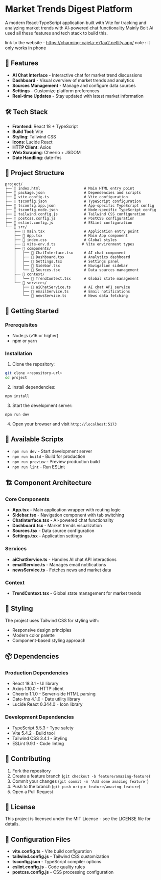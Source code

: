 # Market Trends Digest Platform

A modern React-TypeScript application built with Vite for tracking and analyzing market trends with AI-powered chat functionality.Mainly Bolt Ai used all these features and tech stack to build this.

link to the website - https://charming-cajeta-e7faa2.netlify.app/
note : it only works in phone

## 🚀 Features

- **AI Chat Interface** - Interactive chat for market trend discussions
- **Dashboard** - Visual overview of market trends and analytics  
- **Sources Management** - Manage and configure data sources
- **Settings** - Customize platform preferences
- **Real-time Updates** - Stay updated with latest market information

## 🛠️ Tech Stack

- **Frontend**: React 18 + TypeScript
- **Build Tool**: Vite
- **Styling**: Tailwind CSS
- **Icons**: Lucide React
- **HTTP Client**: Axios
- **Web Scraping**: Cheerio + JSDOM
- **Date Handling**: date-fns

## 📁 Project Structure

```
project/
├── 📄 index.html                    # Main HTML entry point
├── 📄 package.json                  # Dependencies and scripts
├── 📄 vite.config.ts                # Vite configuration
├── 📄 tsconfig.json                 # TypeScript configuration
├── 📄 tsconfig.app.json             # App-specific TypeScript config
├── 📄 tsconfig.node.json            # Node-specific TypeScript config
├── 📄 tailwind.config.js            # Tailwind CSS configuration
├── 📄 postcss.config.js             # PostCSS configuration
├── 📄 eslint.config.js              # ESLint configuration
└── 📁 src/
    ├── 📄 main.tsx                  # Application entry point
    ├── 📄 App.tsx                   # Main App component
    ├── 📄 index.css                 # Global styles
    ├── 📄 vite-env.d.ts            # Vite environment types
    ├── 📁 components/
    │   ├── 📄 ChatInterface.tsx     # AI chat component
    │   ├── 📄 Dashboard.tsx         # Analytics dashboard
    │   ├── 📄 Settings.tsx          # Settings panel
    │   ├── 📄 Sidebar.tsx           # Navigation sidebar
    │   └── 📄 Sources.tsx           # Data sources management
    ├── 📁 context/
    │   └── 📄 TrendContext.tsx      # Global state management
    └── 📁 services/
        ├── 📄 aiChatService.ts      # AI chat API service
        ├── 📄 emailService.ts       # Email notifications
        └── 📄 newsService.ts        # News data fetching
```

## 🚦 Getting Started

### Prerequisites

- Node.js (v16 or higher)
- npm or yarn

### Installation

1. Clone the repository:
```bash
git clone <repository-url>
cd project
```

2. Install dependencies:
```bash
npm install
```

3. Start the development server:
```bash
npm run dev
```

4. Open your browser and visit `http://localhost:5173`

## 📜 Available Scripts

- `npm run dev` - Start development server
- `npm run build` - Build for production
- `npm run preview` - Preview production build
- `npm run lint` - Run ESLint

## 🏗️ Component Architecture

### Core Components

- **App.tsx** - Main application wrapper with routing logic
- **Sidebar.tsx** - Navigation component with tab switching
- **ChatInterface.tsx** - AI-powered chat functionality
- **Dashboard.tsx** - Market trends visualization
- **Sources.tsx** - Data source configuration
- **Settings.tsx** - Application settings

### Services

- **aiChatService.ts** - Handles AI chat API interactions
- **emailService.ts** - Manages email notifications
- **newsService.ts** - Fetches news and market data

### Context

- **TrendContext.tsx** - Global state management for market trends

## 🎨 Styling

The project uses Tailwind CSS for styling with:
- Responsive design principles
- Modern color palette
- Component-based styling approach

## 📦 Dependencies

### Production Dependencies
- React 18.3.1 - UI library
- Axios 1.10.0 - HTTP client
- Cheerio 1.1.0 - Server-side HTML parsing
- Date-fns 4.1.0 - Date utility library
- Lucide React 0.344.0 - Icon library

### Development Dependencies
- TypeScript 5.5.3 - Type safety
- Vite 5.4.2 - Build tool
- Tailwind CSS 3.4.1 - Styling
- ESLint 9.9.1 - Code linting

## 🤝 Contributing

1. Fork the repository
2. Create a feature branch (`git checkout -b feature/amazing-feature`)
3. Commit your changes (`git commit -m 'Add some amazing feature'`)
4. Push to the branch (`git push origin feature/amazing-feature`)
5. Open a Pull Request

## 📄 License

This project is licensed under the MIT License - see the LICENSE file for details.

## 🔧 Configuration Files

- **vite.config.ts** - Vite build configuration
- **tailwind.config.js** - Tailwind CSS customization
- **tsconfig.json** - TypeScript compiler options
- **eslint.config.js** - Code quality rules
- **postcss.config.js** - CSS processing configuration
